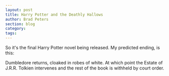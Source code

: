 ```yaml
---
layout: post
title: Harry Potter and the Deathly Hallows 
author: Brad Peters
section: blog
category: 
tags:
---
```


So it's the final Harry Potter novel being released. My predicted ending, is this:

Dumbledore returns, cloaked in robes of white. At which point the Estate of J.R.R. Tolkien intervenes and the rest of the book is withheld by court order.
